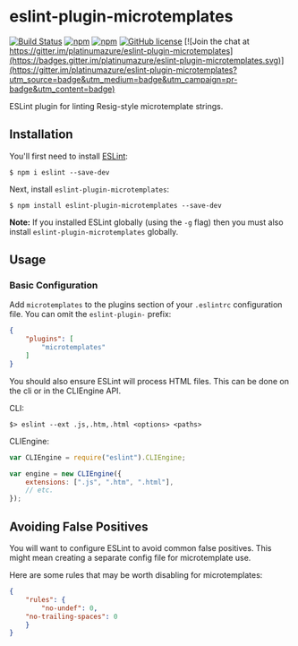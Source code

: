 # eslint-plugin-microtemplates

[![Build Status](https://travis-ci.org/platinumazure/eslint-plugin-microtemplates.svg?branch=master)](https://travis-ci.org/platinumazure/eslint-plugin-microtemplates)
[![npm](https://img.shields.io/npm/v/eslint-plugin-microtemplates.svg)](https://www.npmjs.com/package/eslint-plugin-microtemplates)
[![npm](https://img.shields.io/npm/dm/eslint-plugin-microtemplates.svg)](https://www.npmjs.com/package/eslint-plugin-microtemplates)
[![GitHub license](https://img.shields.io/badge/license-MIT-blue.svg)](http://opensource.org/licenses/MIT)
[![Join the chat at https://gitter.im/platinumazure/eslint-plugin-microtemplates](https://badges.gitter.im/platinumazure/eslint-plugin-microtemplates.svg)](https://gitter.im/platinumazure/eslint-plugin-microtemplates?utm_source=badge&utm_medium=badge&utm_campaign=pr-badge&utm_content=badge)

ESLint plugin for linting Resig-style microtemplate strings.

## Installation

You'll first need to install [ESLint](http://eslint.org):

```
$ npm i eslint --save-dev
```

Next, install `eslint-plugin-microtemplates`:

```
$ npm install eslint-plugin-microtemplates --save-dev
```

**Note:** If you installed ESLint globally (using the `-g` flag) then you must also install `eslint-plugin-microtemplates` globally.

## Usage

### Basic Configuration

Add `microtemplates` to the plugins section of your `.eslintrc` configuration file. You can omit the `eslint-plugin-` prefix:

```json
{
    "plugins": [
        "microtemplates"
    ]
}
```

You should also ensure ESLint will process HTML files. This can be done on the cli or in the CLIEngine API.

CLI:

```shell
$> eslint --ext .js,.htm,.html <options> <paths>
```

CLIEngine:

```js
var CLIEngine = require("eslint").CLIEngine;

var engine = new CLIEngine({
    extensions: [".js", ".htm", ".html"],
    // etc.
});
```

## Avoiding False Positives

You will want to configure ESLint to avoid common false positives. This might mean creating a separate config file for microtemplate use.

Here are some rules that may be worth disabling for microtemplates:

```json
{
    "rules": {
        "no-undef": 0,
	"no-trailing-spaces": 0
    }
}
